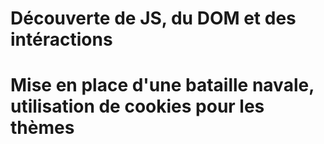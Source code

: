 # Découverte de JS, du DOM et des intéractions

# Mise en place d'une bataille navale, utilisation de cookies pour les thèmes